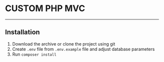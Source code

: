 # CUSTOM PHP MVC

----
## Installation

1. Download the archive or clone the project using git
1. Create `.env` file from `.env.example` file and adjust database parameters
1. Run `composer install`
